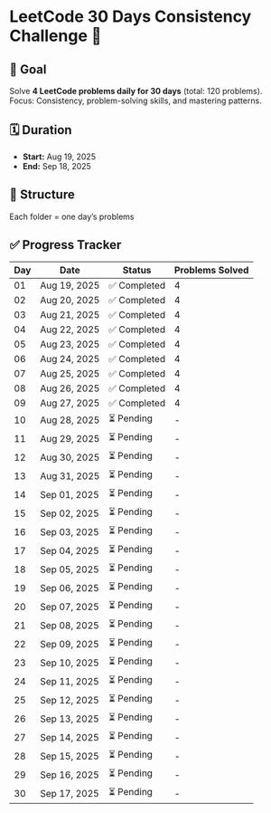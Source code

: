 # LeetCode 30 Days Consistency Challenge 🚀

## 📌 Goal
Solve **4 LeetCode problems daily for 30 days** (total: 120 problems).  
Focus: Consistency, problem-solving skills, and mastering patterns.

## 🗓 Duration
- **Start:** Aug 19, 2025  
- **End:** Sep 18, 2025  

## 📂 Structure
Each folder = one day’s problems
## ✅ Progress Tracker

| Day | Date         | Status       | Problems Solved |
|-----|-------------|--------------|----------------|
| 01  | Aug 19, 2025 | ✅ Completed  | 4 |
| 02  | Aug 20, 2025 | ✅ Completed  | 4 |
| 03  | Aug 21, 2025 | ✅ Completed  | 4 |
| 04  | Aug 22, 2025 | ✅ Completed  | 4 |
| 05  | Aug 23, 2025 | ✅ Completed  | 4 |
| 06  | Aug 24, 2025 | ✅ Completed  | 4 |
| 07  | Aug 25, 2025 | ✅ Completed  | 4 |
| 08  | Aug 26, 2025 | ✅ Completed  | 4 |
| 09  | Aug 27, 2025 | ✅ Completed  | 4 |
| 10  | Aug 28, 2025 | ⏳ Pending    | - |
| 11  | Aug 29, 2025 | ⏳ Pending    | - |
| 12  | Aug 30, 2025 | ⏳ Pending    | - |
| 13  | Aug 31, 2025 | ⏳ Pending    | - |
| 14  | Sep 01, 2025 | ⏳ Pending    | - |
| 15  | Sep 02, 2025 | ⏳ Pending    | - |
| 16  | Sep 03, 2025 | ⏳ Pending    | - |
| 17  | Sep 04, 2025 | ⏳ Pending    | - |
| 18  | Sep 05, 2025 | ⏳ Pending    | - |
| 19  | Sep 06, 2025 | ⏳ Pending    | - |
| 20  | Sep 07, 2025 | ⏳ Pending    | - |
| 21  | Sep 08, 2025 | ⏳ Pending    | - |
| 22  | Sep 09, 2025 | ⏳ Pending    | - |
| 23  | Sep 10, 2025 | ⏳ Pending    | - |
| 24  | Sep 11, 2025 | ⏳ Pending    | - |
| 25  | Sep 12, 2025 | ⏳ Pending    | - |
| 26  | Sep 13, 2025 | ⏳ Pending    | - |
| 27  | Sep 14, 2025 | ⏳ Pending    | - |
| 28  | Sep 15, 2025 | ⏳ Pending    | - |
| 29  | Sep 16, 2025 | ⏳ Pending    | - |
| 30  | Sep 17, 2025 | ⏳ Pending    | - |
